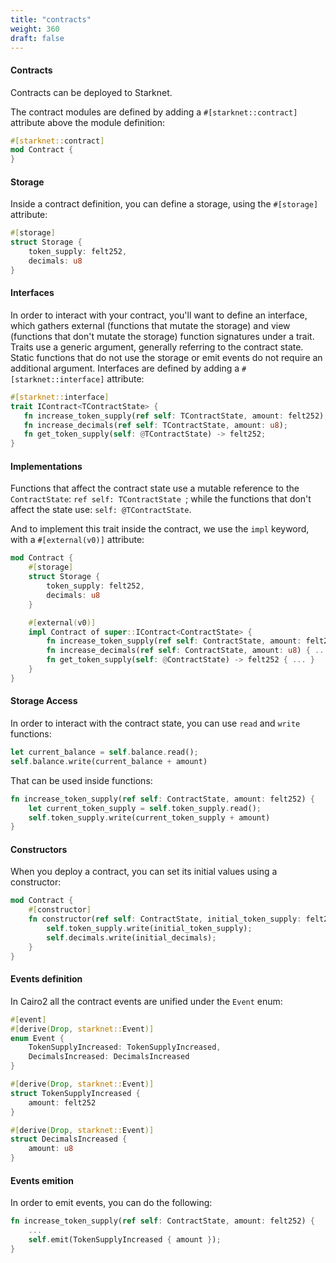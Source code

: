 ```yaml
---
title: "contracts"
weight: 360
draft: false
---
```


#### Contracts

Contracts can be deployed to Starknet.

The contract modules are defined by adding a `#[starknet::contract]` attribute above the module definition:

```rust {.codebox}
#[starknet::contract]
mod Contract {
}
```

#### Storage

Inside a contract definition, you can define a storage, using the `#[storage]` attribute:

```rust {.codebox}
#[storage]
struct Storage {
    token_supply: felt252,
    decimals: u8
}
```

#### Interfaces

In order to interact with your contract, you'll want to define an interface, which gathers external (functions that mutate the storage) and view (functions that don't mutate the storage) function signatures under a trait. Traits use a generic argument, generally referring to the contract state. Static functions that do not use the storage or emit events do not require an additional argument. Interfaces are defined by adding a `#[starknet::interface]` attribute:

```rust {.codebox}
#[starknet::interface]
trait IContract<TContractState> {
   fn increase_token_supply(ref self: TContractState, amount: felt252);
   fn increase_decimals(ref self: TContractState, amount: u8);
   fn get_token_supply(self: @TContractState) -> felt252;
}
```
#### Implementations

Functions that affect the contract state use a mutable reference to the `ContractState`: `ref self: TContractState `; while the functions that don't affect the state use: `self: @TContractState`.

And to implement this trait inside the contract, we use the `impl` keyword, with a `#[external(v0)]` attribute:

```rust {.codebox}
mod Contract {
    #[storage]
    struct Storage {
        token_supply: felt252,
        decimals: u8
    }

    #[external(v0)]
    impl Contract of super::IContract<ContractState> {
        fn increase_token_supply(ref self: ContractState, amount: felt252) { ... }
        fn increase_decimals(ref self: ContractState, amount: u8) { ... }
        fn get_token_supply(self: @ContractState) -> felt252 { ... }
    }
}
```

#### Storage Access

In order to interact with the contract state, you can use `read` and `write` functions:

```rust {.codebox}
let current_balance = self.balance.read();
self.balance.write(current_balance + amount)
```

That can be used inside functions:

```rust {.codebox}
fn increase_token_supply(ref self: ContractState, amount: felt252) { 
    let current_token_supply = self.token_supply.read();
    self.token_supply.write(current_token_supply + amount)
}
```

#### Constructors

When you deploy a contract, you can set its initial values using a constructor:

```rust {.codebox}
mod Contract {
    #[constructor]
    fn constructor(ref self: ContractState, initial_token_supply: felt252, initial_decimals: u8) { 
        self.token_supply.write(initial_token_supply);
        self.decimals.write(initial_decimals);
    }
}
```

#### Events definition

In Cairo2 all the contract events are unified under the `Event` enum:

```rust {.codebox}
#[event]
#[derive(Drop, starknet::Event)]
enum Event {
    TokenSupplyIncreased: TokenSupplyIncreased,
    DecimalsIncreased: DecimalsIncreased
}

#[derive(Drop, starknet::Event)]
struct TokenSupplyIncreased {
    amount: felt252
}

#[derive(Drop, starknet::Event)]
struct DecimalsIncreased {
    amount: u8
}
```

#### Events emition

In order to emit events, you can do the following:

```rust {.codebox}
fn increase_token_supply(ref self: ContractState, amount: felt252) {
    ...
    self.emit(TokenSupplyIncreased { amount });
}
```
